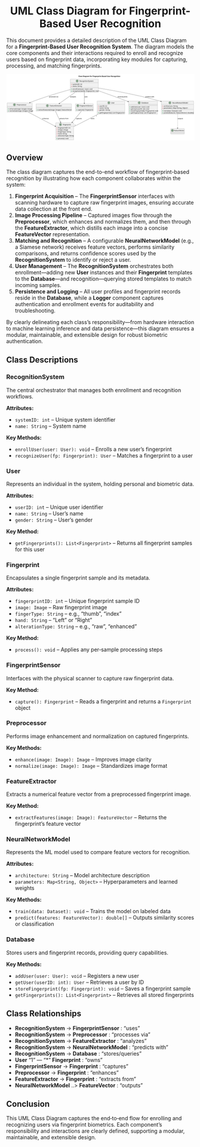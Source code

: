 <div id="header" align="center">
  <h1>UML Class Diagram for Fingerprint-Based User Recognition</h1>
</div>

This document provides a detailed description of the UML Class Diagram for a <strong>Fingerprint-Based User Recognition System</strong>. The diagram models the core components and their interactions required to enroll and recognize users based on fingerprint data, incorporating key modules for capturing, processing, and matching fingerprints.

<img src="Class_Diagram.svg" alt="Class Diagram">

## Overview

The class diagram captures the end-to-end workflow of fingerprint-based recognition by illustrating how each component collaborates within the system:

1. **Fingerprint Acquisition** – The **FingerprintSensor** interfaces with scanning hardware to capture raw fingerprint images, ensuring accurate data collection at the front end.  
2. **Image Processing Pipeline** – Captured images flow through the **Preprocessor**, which enhances and normalizes them, and then through the **FeatureExtractor**, which distills each image into a concise **FeatureVector** representation.  
3. **Matching and Recognition** – A configurable **NeuralNetworkModel** (e.g., a Siamese network) receives feature vectors, performs similarity comparisons, and returns confidence scores used by the **RecognitionSystem** to identify or reject a user.  
4. **User Management** – The **RecognitionSystem** orchestrates both enrollment—adding new **User** instances and their **Fingerprint** templates to the **Database**—and recognition—querying stored templates to match incoming samples.  
5. **Persistence and Logging** – All user profiles and fingerprint records reside in the **Database**, while a **Logger** component captures authentication and enrollment events for auditability and troubleshooting.  

By clearly delineating each class’s responsibility—from hardware interaction to machine learning inference and data persistence—this diagram ensures a modular, maintainable, and extensible design for robust biometric authentication.

## Class Descriptions

### RecognitionSystem

The central orchestrator that manages both enrollment and recognition workflows.

**Attributes:**  
- `systemID: int` – Unique system identifier  
- `name: String` – System name  

**Key Methods:**  
- `enrollUser(user: User): void` – Enrolls a new user’s fingerprint  
- `recognizeUser(fp: Fingerprint): User` – Matches a fingerprint to a user  

### User

Represents an individual in the system, holding personal and biometric data.

**Attributes:**  
- `userID: int` – Unique user identifier  
- `name: String` – User’s name  
- `gender: String` – User’s gender  

**Key Method:**  
- `getFingerprints(): List<Fingerprint>` – Returns all fingerprint samples for this user  

### Fingerprint

Encapsulates a single fingerprint sample and its metadata.

**Attributes:**  
- `fingerprintID: int` – Unique fingerprint sample ID  
- `image: Image` – Raw fingerprint image  
- `fingerType: String` – e.g., “thumb”, “index”  
- `hand: String` – “Left” or “Right”  
- `alterationType: String` – e.g., “raw”, “enhanced”  

**Key Method:**  
- `process(): void` – Applies any per‑sample processing steps  

### FingerprintSensor

Interfaces with the physical scanner to capture raw fingerprint data.

**Key Method:**  
- `capture(): Fingerprint` – Reads a fingerprint and returns a `Fingerprint` object  

### Preprocessor

Performs image enhancement and normalization on captured fingerprints.

**Key Methods:**  
- `enhance(image: Image): Image` – Improves image clarity  
- `normalize(image: Image): Image` – Standardizes image format  

### FeatureExtractor

Extracts a numerical feature vector from a preprocessed fingerprint image.

**Key Method:**  
- `extractFeatures(image: Image): FeatureVector` – Returns the fingerprint’s feature vector  

### NeuralNetworkModel

Represents the ML model used to compare feature vectors for recognition.

**Attributes:**  
- `architecture: String` – Model architecture description  
- `parameters: Map<String, Object>` – Hyperparameters and learned weights  

**Key Methods:**  
- `train(data: Dataset): void` – Trains the model on labeled data  
- `predict(features: FeatureVector): double[]` – Outputs similarity scores or classification  

### Database

Stores users and fingerprint records, providing query capabilities.

**Key Methods:**  
- `addUser(user: User): void` – Registers a new user  
- `getUser(userID: int): User` – Retrieves a user by ID  
- `storeFingerprint(fp: Fingerprint): void` – Saves a fingerprint sample  
- `getFingerprints(): List<Fingerprint>` – Retrieves all stored fingerprints  

## Class Relationships

- **RecognitionSystem** → **FingerprintSensor** : “uses”  
- **RecognitionSystem** → **Preprocessor** : “processes via”  
- **RecognitionSystem** → **FeatureExtractor** : “analyzes”  
- **RecognitionSystem** → **NeuralNetworkModel** : “predicts with”  
- **RecognitionSystem** → **Database** : “stores/queries”  
- **User** “1” — “*” **Fingerprint** : “owns”  
- **FingerprintSensor** → **Fingerprint** : “captures”  
- **Preprocessor** → **Fingerprint** : “enhances”  
- **FeatureExtractor** → **Fingerprint** : “extracts from”  
- **NeuralNetworkModel** ..> **FeatureVector** : “outputs”  

## Conclusion

This UML Class Diagram captures the end‑to‑end flow for enrolling and recognizing users via fingerprint biometrics. Each component’s responsibility and interactions are clearly defined, supporting a modular, maintainable, and extensible design.

